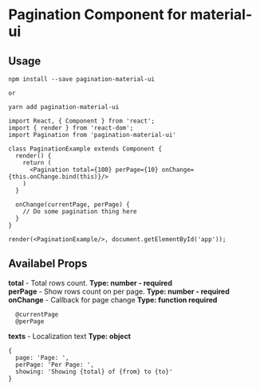 # Pagination Component for material-ui

## Usage
```
npm install --save pagination-material-ui

or

yarn add pagination-material-ui
```

```
import React, { Component } from 'react';
import { render } from 'react-dom';
import Pagination from 'pagination-material-ui'

class PaginationExample extends Component {
  render() {
    return (
      <Pagination total={100} perPage={10} onChange={this.onChange.bind(this)}/>
    )
  }
  
  onChange(currentPage, perPage) {
    // Do some pagination thing here
  }
}

render(<PaginationExample/>, document.getElementById('app'));
```


## Availabel Props 
<strong>total</strong> - Total rows count. <strong>Type: number - required</strong> <br/>
<strong>perPage</strong> - Show rows count on per page.  <strong>Type: number - required</strong> <br/>
<strong>onChange</strong> - Callback for page change <strong>Type: function required</strong> <br/>

```
  @currentPage
  @perPage	
```
<strong>texts</strong> - Localization text <strong>Type: object</strong>

```
{
  page: 'Page: ',
  perPage: 'Per Page: ',
  showing: 'Showing {total} of {from} to {to}'
}
```
